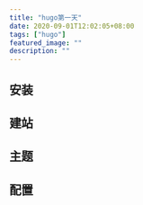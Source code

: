 ```yaml
---
title: "hugo第一天"
date: 2020-09-01T12:02:05+08:00
tags: ["hugo"]
featured_image: ""
description: ""
---
```

## 安装
## 建站
## 主题
## 配置
